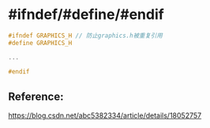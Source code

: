 # #ifndef/#define/#endif

```c
#ifndef GRAPHICS_H // 防止graphics.h被重复引用 
#define GRAPHICS_H 

...
  
#endif
```





## Reference:

https://blog.csdn.net/abc5382334/article/details/18052757

